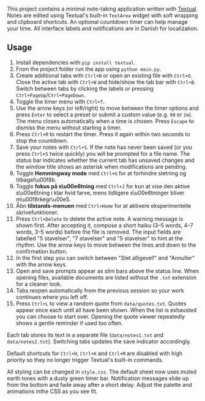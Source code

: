 
This project contains a minimal note-taking application written with [Textual](https://textual.textualize.io/). Notes are edited using Textual's built-in `TextArea` widget with soft wrapping and clipboard shortcuts. An optional countdown timer can help manage your time.
All interface labels and notifications are in Danish for localization.

## Usage

1. Install dependencies with `pip install textual`.
2. From the project folder run the app using `python main.py`.
3. Create additional tabs with `Ctrl+N` or open an existing file with `Ctrl+O`.
   Close the active tab with `Ctrl+W` and hide/show the tab bar with `Ctrl+B`.
   Switch between tabs by clicking the labels or pressing `Ctrl+PageUp`/`Ctrl+PageDown`.
4. Toggle the timer menu with `Ctrl+T`.
5. Use the arrow keys (or left/right) to move between the timer options and
   press `Enter` to select a preset or submit a custom value (e.g. `90` or `2m`).
   The menu closes automatically when a time is chosen. Press `Escape` to
   dismiss the menu without starting a timer.
6. Press `Ctrl+R` to restart the timer. Press it again within two seconds to stop the countdown.
7. Save your notes with `Ctrl+S`. If the note has never been saved (or you press
   `Ctrl+S` twice quickly) you will be prompted for a file name. The status bar
   indicates whether the current tab has unsaved changes and the window title
   shows an asterisk when modifications are pending.
8. Toggle **Hemmingway mode** med `Ctrl+G` for at forhindre sletning og tilbagel\u00f8b.
9. Toggle **fokus på s\u00e6tning** med `Ctrl+J` for kun at vise den aktive s\u00e6tning i klar hvid farve, mens tidligere s\u00e6tninger bliver m\u00f8rkegr\u00e5.
10. Åbn **tilstands-menuen** med `Ctrl+Home` for at aktivere eksperimentelle skrivefunktioner.
11. Press `Ctrl+Delete` to delete the active note. A warning message is shown
  first. After accepting it, compose a short haiku (3–5 words, 4–7 words,
  3–5 words) before the file is removed. The input fields are labelled
  "5 stavelser", "7 stavelser" and "5 stavelser" to hint at the rhythm.
  Use the arrow keys to move between the lines and down to the confirmation
  button.
12. In the first step you can switch between "Slet alligevel!" and "Annuller"
    with the arrow keys.
13. Open and save prompts appear as slim bars above the status line. When opening files, available documents are listed without the `.txt` extension for a cleaner look.
14. Tabs reopen automatically from the previous session so your work continues where you left off.
15. Press `Ctrl+L` to view a random quote from `data/quotes.txt`. Quotes appear once each until all have been shown. When the list is exhausted you can choose to start over.
    Opening the quote viewer repeatedly shows a gentle reminder if used too often.

Each tab stores its text in a separate file (`data/notes1.txt` and `data/notes2.txt`). Switching tabs updates the save indicator accordingly.

Default shortcuts for `Ctrl+H`, `Ctrl+K` and `Ctrl+M` are disabled with high priority so they no longer trigger Textual's built-in commands.

All styling can be changed in `style.css`. The default sheet now uses muted
earth tones with a dusty green timer bar. Notification messages slide up from the
bottom and fade away after a short delay. Adjust the palette and animations inthe CSS as you see fit.
